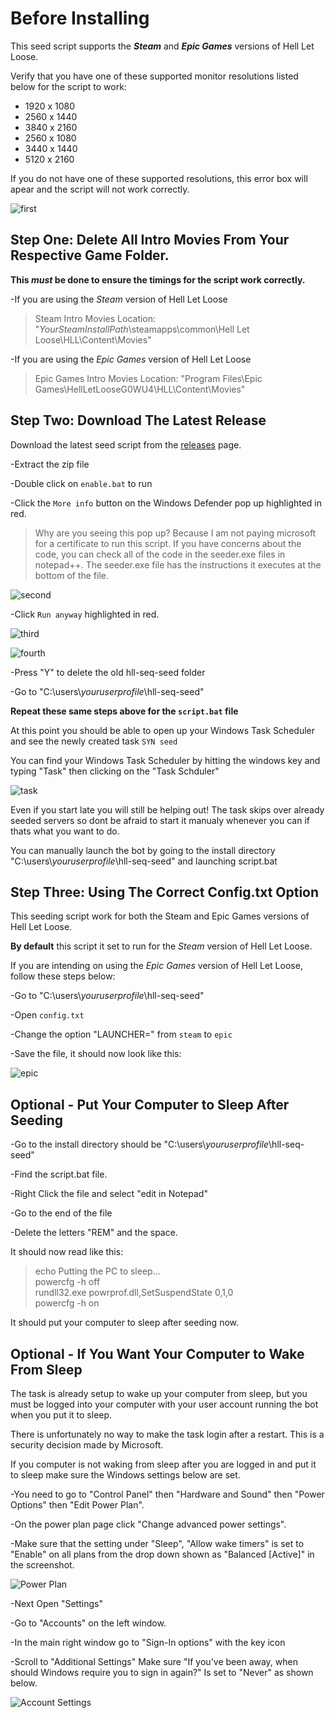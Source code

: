 # Before Installing

This seed script supports the **_Steam_** and **_Epic Games_** versions of Hell Let Loose.

Verify that you have one of these supported monitor resolutions listed below for the script to work:
  - 1920 x 1080
  - 2560 x 1440
  - 3840 x 2160
  - 2560 x 1080
  - 3440 x 1440
  - 5120 x 2160

If you do not have one of these supported resolutions, this error box will apear and the script will not work correctly.
  
![first](https://github.com/waterjugs/SYN-Seed-Script/blob/screenshots/Game%20Resolution%20Error.png)

## Step One: Delete All Intro Movies From Your Respective Game Folder.

**This _must_ be done to ensure the timings for the script work correctly.**

-If you are using the _Steam_ version of Hell Let Loose
> Steam Intro Movies Location: "*YourSteamInstallPath*\\steamapps\common\Hell Let Loose\HLL\Content\Movies"

-If you are using the _Epic Games_ version of Hell Let Loose
> Epic Games Intro Movies Location: "Program Files\Epic Games\HellLetLooseG0WU4\HLL\Content\Movies"
 
## Step Two: Download The Latest Release
Download the latest seed script from the [releases](https://github.com/waterjugs/SYN-Seed-Script/releases) page.

-Extract the zip file

-Double click on `enable.bat` to run

-Click the `More info` button on the Windows Defender pop up highlighted in red.

> Why are you seeing this pop up? Because I am not paying microsoft for a certificate to run this script. If you have concerns about the code, you can check all of the code in the seeder.exe files in notepad++. The seeder.exe file has the instructions it executes at the bottom of the file.<br>

![second](https://github.com/waterjugs/SYN-Seed-Script/blob/screenshots/Windows%20Security%2001.png)

-Click `Run anyway` highlighted in red.

![third](https://github.com/waterjugs/SYN-Seed-Script/blob/screenshots/Windows%20Security%2002.png)

![fourth](https://github.com/waterjugs/SYN-Seed-Script/blob/screenshots/enable.bat%20yes.png)

-Press "Y" to delete the old hll-seq-seed folder

-Go to "C:\users\\*youruserprofile*\hll-seq-seed"

**Repeat these same steps above for the `script.bat` file**

At this point you should be able to open up your Windows Task Scheduler and see the newly created task `SYN seed`

You can find your Windows Task Scheduler by hitting the windows key and typing "Task" then clicking on the "Task Schduler"

![task](https://github.com/waterjugs/SYN-Seed-Script/blob/screenshots/Syn%20Task.png)
  
Even if you start late you will still be helping out! The task skips over already seeded servers so dont be afraid to start it manualy whenever you can if thats what you want to do.

You can manually launch the bot by going to the install directory "C:\users\\*youruserprofile*\hll-seq-seed" and launching script.bat

## Step Three: Using The Correct Config.txt Option

This seeding script work for both the Steam and Epic Games versions of Hell Let Loose. 

**By default** this script it set to run for the _Steam_ version of Hell Let Loose.

If you are intending on using the _Epic Games_ version of Hell Let Loose, follow these steps below:

-Go to "C:\users\\*youruserprofile*\hll-seq-seed"

-Open `config.txt`

-Change the option "LAUNCHER=" from `steam` to `epic`

-Save the file, it should now look like this:

![epic](https://github.com/waterjugs/SYN-Seed-Script/blob/screenshots/Config%20File%20Epic.png)

## Optional - Put Your Computer to Sleep After Seeding

-Go to the install directory should be "C:\users\\*youruserprofile*\hll-seq-seed"

-Find the script.bat file.

-Right Click the file and select "edit in Notepad"

-Go to the end of the file

-Delete the letters "REM" and the space.

It should now read like this:

> echo Putting the PC to sleep... <br>
> powercfg -h off <br>
> rundll32.exe powrprof.dll,SetSuspendState 0,1,0 <br>
> powercfg -h on <br>

It should put your computer to sleep after seeding now.

## Optional - If You Want Your Computer to Wake From Sleep

The task is already setup to wake up your computer from sleep, but you must be logged into your computer with your user account running the bot when you put it to sleep.

There is unfortunately no way to make the task login after a restart. This is a security decision made by Microsoft.

If you computer is not waking from sleep after you are logged in and put it to sleep make sure the Windows settings below are set.

-You need to go to "Control Panel" then "Hardware and Sound" then "Power Options" then "Edit Power Plan".

-On the power plan page click "Change advanced power settings".

-Make sure that the setting under "Sleep", "Allow wake timers" is set to "Enable" on all plans from the drop down shown as "Balanced [Active]" in the screenshot. 

![Power Plan](https://github.com/waterjugs/SYN-Seed-Script/blob/screenshots/Power%20Plan%20Settings.png) <br>

-Next Open "Settings"

-Go to "Accounts" on the left window.

-In the main right window go to "Sign-In options" with the key icon

-Scroll to "Additional Settings" Make sure "If you've been away, when should Windows require you to sign in again?" Is set to "Never" as shown below.<br>

![Account Settings](https://github.com/waterjugs/SYN-Seed-Script/blob/screenshots/Account%20Setting.png)
